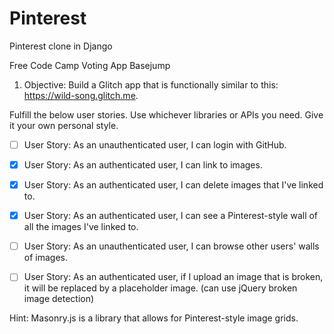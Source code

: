 # Pinterest
Pinterest clone in Django

Free Code Camp Voting App Basejump

1. Objective: Build a Glitch app that is functionally similar to this: https://wild-song.glitch.me.

Fulfill the below user stories. Use whichever libraries or APIs you need. Give it your own personal style.

- [ ] User Story: As an unauthenticated user, I can login with GitHub.

- [x] User Story: As an authenticated user, I can link to images.

- [x] User Story: As an authenticated user, I can delete images that I've linked to.

- [x] User Story: As an authenticated user, I can see a Pinterest-style wall of all the images I've linked to.

- [ ] User Story: As an unauthenticated user, I can browse other users' walls of images.

- [ ] User Story: As an authenticated user, if I upload an image that is broken, it will be replaced by a placeholder image. (can use jQuery broken image detection)

Hint: Masonry.js is a library that allows for Pinterest-style image grids.
